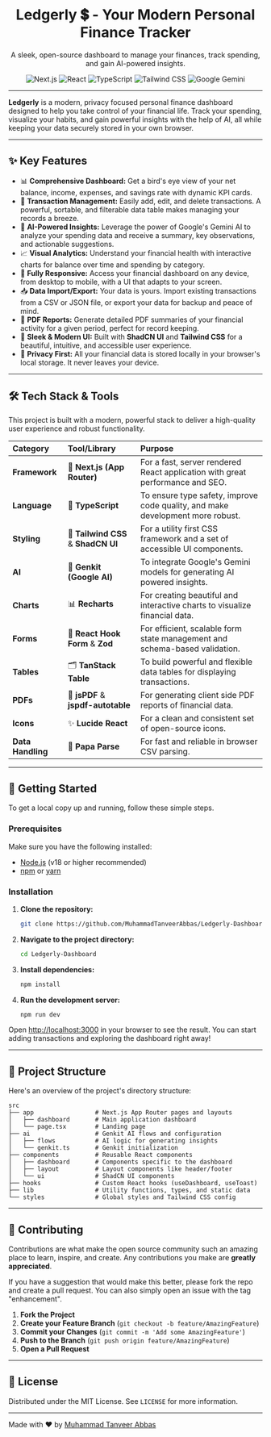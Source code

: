   <h1 align="center">Ledgerly 💲 - Your Modern Personal Finance Tracker</h1>
  <p align="center">
    A sleek, open-source dashboard to manage your finances, track spending, and gain AI-powered insights.
  </p>
<p align="center">
  <img src="https://img.shields.io/badge/Next.js-000000?style=for-the-badge&logo=nextdotjs&logoColor=white" alt="Next.js" />
  <img src="https://img.shields.io/badge/React-20232A?style=for-the-badge&logo=react&logoColor=61DAFB" alt="React" />
  <img src="https://img.shields.io/badge/TypeScript-3178C6?style=for-the-badge&logo=typescript&logoColor=white" alt="TypeScript" />
  <img src="https://img.shields.io/badge/Tailwind_CSS-38B2AC?style=for-the-badge&logo=tailwind-css&logoColor=white" alt="Tailwind CSS" />
  <img src="https://img.shields.io/badge/Google_Gemini-4285F4?style=for-the-badge&logo=google-gemini&logoColor=white" alt="Google Gemini" />
</p>

---

**Ledgerly** is a modern, privacy focused personal finance dashboard designed to help you take control of your financial life. Track your spending, visualize your habits, and gain powerful insights with the help of AI, all while keeping your data securely stored in your own browser.

---

## ✨ Key Features

- 📊 **Comprehensive Dashboard:** Get a bird's eye view of your net balance, income, expenses, and savings rate with dynamic KPI cards.
- 🔄 **Transaction Management:** Easily add, edit, and delete transactions. A powerful, sortable, and filterable data table makes managing your records a breeze.
- 🧠 **AI-Powered Insights:** Leverage the power of Google's Gemini AI to analyze your spending data and receive a summary, key observations, and actionable suggestions.
- 📈 **Visual Analytics:** Understand your financial health with interactive charts for balance over time and spending by category.
- 📱 **Fully Responsive:** Access your financial dashboard on any device, from desktop to mobile, with a UI that adapts to your screen.
- 📥 **Data Import/Export:** Your data is yours. Import existing transactions from a CSV or JSON file, or export your data for backup and peace of mind.
- 📄 **PDF Reports:** Generate detailed PDF summaries of your financial activity for a given period, perfect for record keeping.
- 🎨 **Sleek & Modern UI:** Built with **ShadCN UI** and **Tailwind CSS** for a beautiful, intuitive, and accessible user experience.
- 🔐 **Privacy First:** All your financial data is stored locally in your browser's local storage. It never leaves your device.

---

## 🛠️ Tech Stack & Tools

This project is built with a modern, powerful stack to deliver a high-quality user experience and robust functionality.

| Category          | Tool/Library                        | Purpose                                                                        |
| :---------------- | :---------------------------------- | :----------------------------------------------------------------------------- |
| **Framework**     | 🚀 **Next.js (App Router)**         | For a fast, server rendered React application with great performance and SEO.  |
| **Language**      | 🔷 **TypeScript**                   | To ensure type safety, improve code quality, and make development more robust. |
| **Styling**       | 🎨 **Tailwind CSS** & **ShadCN UI** | For a utility first CSS framework and a set of accessible UI components.       |
| **AI**            | 🧠 **Genkit (Google AI)**           | To integrate Google's Gemini models for generating AI powered insights.        |
| **Charts**        | 📊 **Recharts**                     | For creating beautiful and interactive charts to visualize financial data.     |
| **Forms**         | 📝 **React Hook Form** & **Zod**    | For efficient, scalable form state management and schema-based validation.     |
| **Tables**        | 🗂️ **TanStack Table**               | To build powerful and flexible data tables for displaying transactions.        |
| **PDFs**          | 📄 **jsPDF** & **jspdf-autotable**  | For generating client side PDF reports of financial data.                      |
| **Icons**         | ✨ **Lucide React**                 | For a clean and consistent set of open-source icons.                           |
| **Data Handling** | 💼 **Papa Parse**                   | For fast and reliable in browser CSV parsing.                                  |

---

## 🚀 Getting Started

To get a local copy up and running, follow these simple steps.

### Prerequisites

Make sure you have the following installed:

- [Node.js](https://nodejs.org/en/) (v18 or higher recommended)
- [npm](https://www.npmjs.com/) or [yarn](https://yarnpkg.com/)

### Installation

1.  **Clone the repository:**

    ```bash
    git clone https://github.com/MuhammadTanveerAbbas/Ledgerly-Dashboard.git
    ```

2.  **Navigate to the project directory:**

    ```bash
    cd Ledgerly-Dashboard
    ```

3.  **Install dependencies:**

    ```bash
    npm install
    ```

4.  **Run the development server:**
    ```bash
    npm run dev
    ```

Open [http://localhost:3000](http://localhost:3000) in your browser to see the result. You can start adding transactions and exploring the dashboard right away!

---

## 📂 Project Structure

Here's an overview of the project's directory structure:

```
src
├── app                 # Next.js App Router pages and layouts
│   ├── dashboard       # Main application dashboard
│   └── page.tsx        # Landing page
├── ai                  # Genkit AI flows and configuration
│   ├── flows           # AI logic for generating insights
│   └── genkit.ts       # Genkit initialization
├── components          # Reusable React components
│   ├── dashboard       # Components specific to the dashboard
│   ├── layout          # Layout components like header/footer
│   └── ui              # ShadCN UI components
├── hooks               # Custom React hooks (useDashboard, useToast)
├── lib                 # Utility functions, types, and static data
└── styles              # Global styles and Tailwind CSS config
```

---

## 🤝 Contributing

Contributions are what make the open source community such an amazing place to learn, inspire, and create. Any contributions you make are **greatly appreciated**.

If you have a suggestion that would make this better, please fork the repo and create a pull request. You can also simply open an issue with the tag "enhancement".

1.  **Fork the Project**
2.  **Create your Feature Branch** (`git checkout -b feature/AmazingFeature`)
3.  **Commit your Changes** (`git commit -m 'Add some AmazingFeature'`)
4.  **Push to the Branch** (`git push origin feature/AmazingFeature`)
5.  **Open a Pull Request**

---

## 📜 License

Distributed under the MIT License. See `LICENSE` for more information.

---

Made with ❤️ by [Muhammad Tanveer Abbas](https://github.com/muhammadtanveerabbas)
